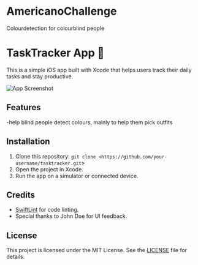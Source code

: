 # AmericanoChallenge
Colourdetection for colourblind people 
# TaskTracker App 📝

This is a simple iOS app built with Xcode that helps users track their daily tasks and stay productive.

![App Screenshot](screenshot.png)

## Features
-help blind people detect colours, mainly to help them pick outfits 

## Installation
1. Clone this repository: `git clone <https://github.com/your-username/tasktracker.git`>
2. Open the project in Xcode.
3. Run the app on a simulator or connected device.

## Credits
- [SwiftLint](https://github.com/realm/SwiftLint) for code linting.
- Special thanks to John Doe for UI feedback.

## License
This project is licensed under the MIT License. See the [LICENSE](LICENSE) file for details.
